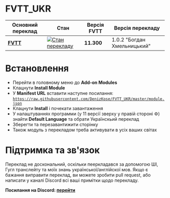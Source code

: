 # FVTT_UKR

|  Основний переклад |  Стан |  Версія FVTT |  Версія перекладу |
| ------------ | ------------ | ------------ | ------------ |
|  **[FVTT](https://weblate.dungeonmaster.monster/engage/foundry-virtual-tabletop/uk/)** |  [![Стан перекладу](https://weblate.dungeonmaster.monster/widgets/foundry-virtual-tabletop/uk/fvtt-core/svg-badge.svg)](https://weblate.dungeonmaster.monster/engage/foundry-virtual-tabletop/uk/) | **11.300** | 1.0.2 "Богдан Хмельницький"


# Встановлення

- Перейти в головному меню до **Add-on Modules**
- Клацнути **Install Module**
- У **Manifest URL** вставити наступне посилання: <code>https://raw.githubusercontent.com/DenizKose/FVTT_UKR/master/module.json</code>
- Клацнути **Install** і почекати завантаження
- У налаштуваннях программи (у 11 версії зверху у правій стороні ⚙️) знайти **Default Language** та обрати Українскьий переклад
- Зберегти та перезавантижити сторінку
- Також модуль з перекладом треба активувати в усіх ваших світах

# Підтримка та зв'язок

Переклад не доскональний, оскільки пееркладався за допомогою ШІ, Гугл транслейту та моїх знань української/англійскої мов. Якщо є бажання виправити переклад, ви можете зробити pull request, або написати у каналі Discord всі ваші примітки щодо перекладу.

**Посилання на Discord: [перейти](https://discord.com/channels/1091329535913500765/1114358339783102474)**